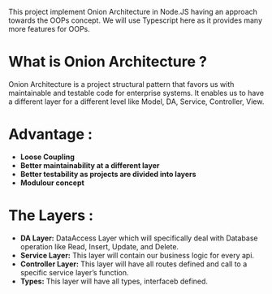 This project implement Onion Architecture in Node.JS having an approach towards the OOPs concept. We will use Typescript here as it provides many more features for OOPs.

# What is Onion Architecture ?
Onion Architecture is a project structural pattern that favors us with maintainable and testable code for enterprise systems. It enables us to have a different layer for a different level like Model, DA, Service, Controller, View.

# Advantage :
  - **Loose Coupling**
  - **Better maintainability at a different layer**
  - **Better testability as projects are divided into layers**
  - **Modulour concept**
# The Layers :
  - **DA Layer:** DataAccess Layer which will specifically deal with Database operation like Read, Insert, Update, and Delete.
  - **Service Layer:** This layer will contain our business logic for every api.
  - **Controller Layer:** This layer will have all routes defined and call to a specific service layer’s function.
  - **Types:** This layer will have all types, interfaceb defined.

